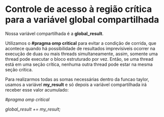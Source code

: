 # Controle de acesso à região crítica para a variável global compartilhada

Nossa variável compartilhada é a **global_result**.

Utilizamos o **#pragma omp critical** para evitar a condição de corrida, que acontece quando há possibilidade de resultados imprevísiveis ocorrer na execução de duas ou mais threads simultaneamente, assim, somente uma thread pode executar o bloco estruturado por vez. Então, se uma thread está em uma seção crítica, nenhuma outra thread pode estar na mesma seção crítica.


Para realizarmos todas as somas necessárias dentro da funcao taylor, usamos a variável **my_result** e só depois a variável compartilhada irá receber esse valor acumulado:

  *#pragma omp critical*
  
  *global_result += my_result;*



